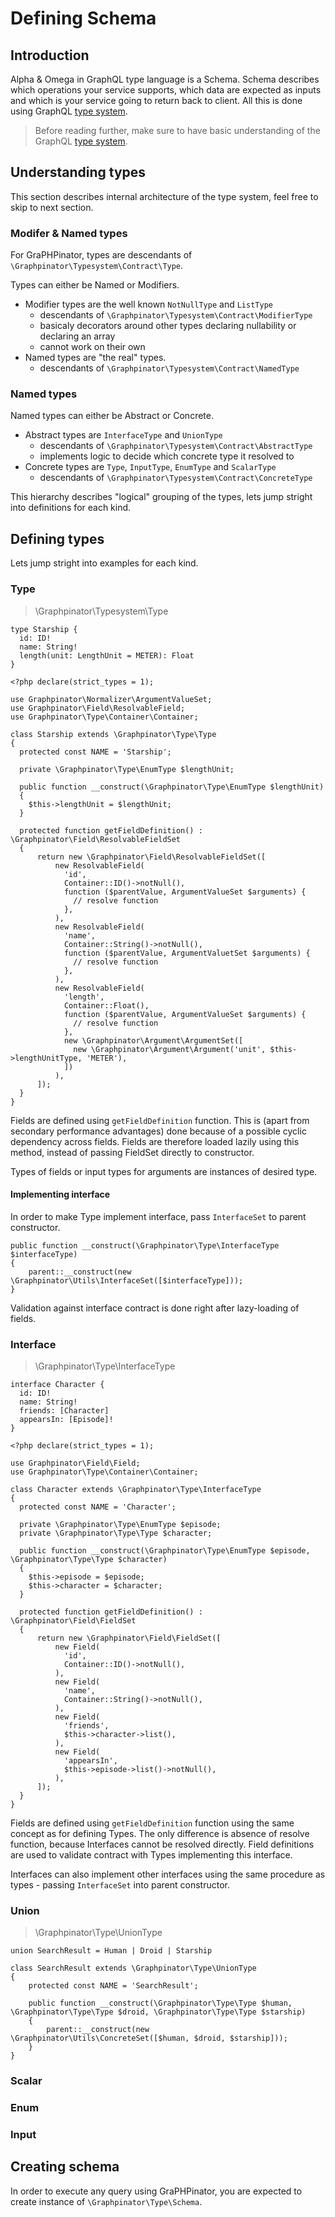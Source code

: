 # Defining Schema

## Introduction

Alpha & Omega in GraphQL type language is a Schema. Schema describes which operations your service supports, which data are expected as inputs and which is your service going to return back to client. All this is done using GraphQL [type system](https://graphql.org/learn/schema/).

> Before reading further, make sure to have basic understanding of the GraphQL [type system](https://graphql.org/learn/schema/).

## Understanding types

This section describes internal architecture of the type system, feel free to skip to next section.

### Modifer & Named types

For GraPHPinator, types are descendants of `\Graphpinator\Typesystem\Contract\Type`.

Types can either be Named or Modifiers. 
- Modifier types are the well known `NotNullType` and `ListType`
  - descendants of `\Graphpinator\Typesystem\Contract\ModifierType`
  - basicaly decorators around other types declaring nullability or declaring an array
  - cannot work on their own
- Named types are "the real" types.
  - descendants of `\Graphpinator\Typesystem\Contract\NamedType`

### Named types

Named types can either be Abstract or Concrete.
- Abstract types are `InterfaceType` and `UnionType`
  - descendants of `\Graphpinator\Typesystem\Contract\AbstractType`
  - implements logic to decide which concrete type it resolved to
- Concrete types are `Type`, `InputType`, `EnumType` and `ScalarType`
  - descendants of `\Graphpinator\Typesystem\Contract\ConcreteType`

This hierarchy describes "logical" grouping of the types, lets jump stright into definitions for each kind.

## Defining types

Lets jump stright into examples for each kind.

### Type

> \Graphpinator\Typesystem\Type

```
type Starship {
  id: ID!
  name: String!
  length(unit: LengthUnit = METER): Float
}
```

```
<?php declare(strict_types = 1);

use Graphpinator\Normalizer\ArgumentValueSet;
use Graphpinator\Field\ResolvableField;
use Graphpinator\Type\Container\Container;

class Starship extends \Graphpinator\Type\Type
{
  protected const NAME = 'Starship';
  
  private \Graphpinator\Type\EnumType $lengthUnit;
  
  public function __construct(\Graphpinator\Type\EnumType $lengthUnit)
  {
    $this->lengthUnit = $lengthUnit;
  }
  
  protected function getFieldDefinition() : \Graphpinator\Field\ResolvableFieldSet
  {
      return new \Graphpinator\Field\ResolvableFieldSet([
          new ResolvableField(
            'id', 
            Container::ID()->notNull(), 
            function ($parentValue, ArgumentValueSet $arguments) {
              // resolve function
            },
          ),
          new ResolvableField(
            'name', 
            Container::String()->notNull(), 
            function ($parentValue, ArgumentValuetSet $arguments) {
              // resolve function
            },
          ),
          new ResolvableField(
            'length', 
            Container::Float(), 
            function ($parentValue, ArgumentValueSet $arguments) {
              // resolve function
            },
            new \Graphpinator\Argument\ArgumentSet([
              new \Graphpinator\Argument\Argument('unit', $this->lengthUnitType, 'METER'),
            ])
          ),
      ]);
  } 
}
```

Fields are defined using `getFieldDefinition` function. This is (apart from secondary performance advantages) done because of a possible cyclic dependency across fields. Fields are therefore loaded lazily using this method, instead of passing FieldSet directly to constructor.

Types of fields or input types for arguments are instances of desired type.

#### Implementing interface

In order to make Type implement interface, pass `InterfaceSet` to parent constructor.

```
public function __construct(\Graphpinator\Type\InterfaceType $interfaceType)
{
    parent::__construct(new \Graphpinator\Utils\InterfaceSet([$interfaceType]));
}
```

Validation against interface contract is done right after lazy-loading of fields.

### Interface

> \Graphpinator\Type\InterfaceType

```
interface Character {
  id: ID!
  name: String!
  friends: [Character]
  appearsIn: [Episode]!
}
```

```
<?php declare(strict_types = 1);

use Graphpinator\Field\Field;
use Graphpinator\Type\Container\Container;

class Character extends \Graphpinator\Type\InterfaceType
{
  protected const NAME = 'Character';
  
  private \Graphpinator\Type\EnumType $episode;
  private \Graphpinator\Type\Type $character;
  
  public function __construct(\Graphpinator\Type\EnumType $episode, \Graphpinator\Type\Type $character)
  {
    $this->episode = $episode;
    $this->character = $character;
  }
  
  protected function getFieldDefinition() : \Graphpinator\Field\FieldSet
  {
      return new \Graphpinator\Field\FieldSet([
          new Field(
            'id', 
            Container::ID()->notNull(), 
          ),
          new Field(
            'name', 
            Container::String()->notNull(), 
          ),
          new Field(
            'friends', 
            $this->character->list(),
          ),
          new Field(
            'appearsIn', 
            $this->episode->list()->notNull(),
          ),
      ]);
  } 
}
```

Fields are defined using `getFieldDefinition` function using the same concept as for defining Types. The only difference is absence of resolve function, because Interfaces cannot be resolved directly. Field definitions are used to validate contract with Types implementing this interface.

Interfaces can also implement other interfaces using the same procedure as types - passing `InterfaceSet` into parent constructor.

### Union

> \Graphpinator\Type\UnionType

```
union SearchResult = Human | Droid | Starship
```

```
class SearchResult extends \Graphpinator\Type\UnionType
{
    protected const NAME = 'SearchResult';

    public function __construct(\Graphpinator\Type\Type $human, \Graphpinator\Type\Type $droid, \Graphpinator\Type\Type $starship)
    {
        parent::__construct(new \Graphpinator\Utils\ConcreteSet([$human, $droid, $starship]));
    }
}
```

### Scalar

### Enum

### Input


## Creating schema

In order to execute any query using GraPHPinator, you are expected to create instance of `\Graphpinator\Type\Schema`.
